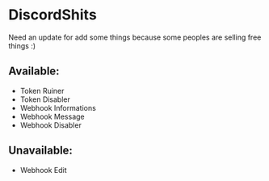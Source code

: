 # DiscordShits

Need an update for add some things because some peoples are selling free things :)

## Available:

- Token Ruiner
- Token Disabler
- Webhook Informations
- Webhook Message
- Webhook Disabler

## Unavailable:

- Webhook Edit
